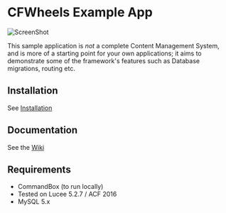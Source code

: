# CFWheels Example App

![ScreenShot](https://camo.githubusercontent.com/d2cda997b600d25b3ac7d2bd397aa8bd8ba893be/68747470733a2f2f6366776865656c732e6f72672f626c6f672f77702d636f6e74656e742f75706c6f6164732f323031382f30362f3132372e302e302e315f36303035305f61646d696e5f75736572732d65313532383239383635383535372e706e67)

This sample application is *not* a complete Content Management System, and is more of a starting point for your own
applications; it aims to demonstrate some of the framework's features such as Database migrations, routing etc.

## Installation

See [Installation](https://github.com/cfwheels/cfwheels-example-app/wiki/Installation)

## Documentation

See the [Wiki](https://github.com/cfwheels/cfwheels-example-app/wiki/Installation)

## Requirements

 - CommandBox (to run locally)
 - Tested on Lucee 5.2.7 / ACF 2016
 - MySQL 5.x
